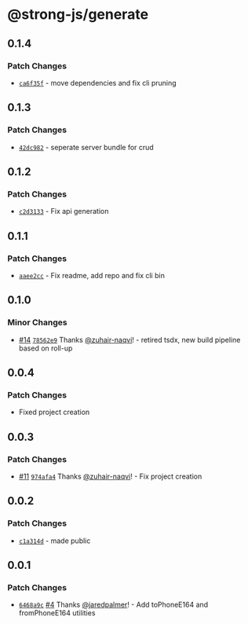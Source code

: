 # @strong-js/generate

## 0.1.4

### Patch Changes

- [`ca6f35f`](https://github.com/strongly-labs/strong-js/commit/ca6f35f169b7997f33f24c889cae9fefc3967f18) - move dependencies and fix cli pruning

## 0.1.3

### Patch Changes

- [`42dc982`](https://github.com/strongly-labs/strong-js/commit/42dc982edcac13b37c30f69f1696c03e9008c90d) - seperate server bundle for crud

## 0.1.2

### Patch Changes

- [`c2d3133`](https://github.com/strongly-labs/strong-js/commit/c2d31332b034fe7660c9036dcb4975061e356a43) - Fix api generation

## 0.1.1

### Patch Changes

- [`aaee2cc`](https://github.com/strongly-labs/strong-js/commit/aaee2cc6c04f63f1673aabc2f3c72002728ddcaa) - Fix readme, add repo and fix cli bin

## 0.1.0

### Minor Changes

- [#14](https://github.com/strongly-labs/strong-js/pull/14) [`78562e9`](https://github.com/strongly-labs/strong-js/commit/78562e974a895c7dfe0c6f5765414edb34764802) Thanks [@zuhair-naqvi](https://github.com/zuhair-naqvi)! - retired tsdx, new build pipeline based on roll-up

## 0.0.4

### Patch Changes

- Fixed project creation

## 0.0.3

### Patch Changes

- [#11](https://github.com/strongly-labs/strong-js/pull/11) [`974afa4`](https://github.com/strongly-labs/strong-js/commit/974afa4784676ccd29ccf0966eee501dedaf2e60) Thanks [@zuhair-naqvi](https://github.com/zuhair-naqvi)! - Fix project creation

## 0.0.2

### Patch Changes

- [`c1a314d`](https://github.com/strongly-labs/strongly/commit/c1a314daff85da271fba691f2619e210dda50f88) - made public

## 0.0.1

### Patch Changes

- [`6468a9c`](https://github.com/jaredpalmer/tsdx-monorepo-playground/commit/6468a9c236a30f3650ca0a218055ac7de359b84f) [#4](https://github.com/jaredpalmer/tsdx-monorepo-playground/pull/4) Thanks [@jaredpalmer](https://github.com/jaredpalmer)! - Add toPhoneE164 and fromPhoneE164 utilities
